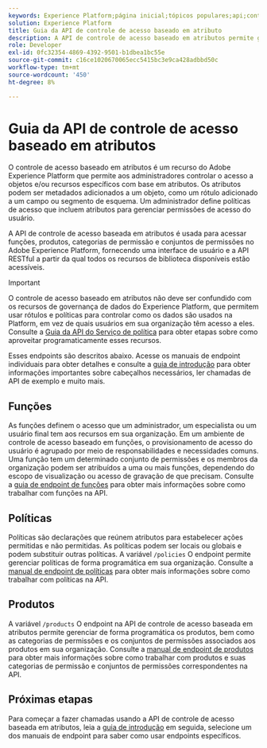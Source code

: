 ```yaml
---
keywords: Experience Platform;página inicial;tópicos populares;api;controle de acesso baseado em atributos;Controle de acesso baseado em atributos
solution: Experience Platform
title: Guia da API de controle de acesso baseado em atributo
description: A API de controle de acesso baseado em atributos permite gerenciar programaticamente funções e políticas de acesso no Adobe Experience Platform. Siga este manual para saber como executar operações importantes usando a API.
role: Developer
exl-id: 0fc32354-4869-4392-9501-b1dbea1bc55e
source-git-commit: c16ce1020670065ecc5415bc3e9ca428adbbd50c
workflow-type: tm+mt
source-wordcount: '450'
ht-degree: 8%

---
```


# Guia da API de controle de acesso baseado em atributos

O controle de acesso baseado em atributos é um recurso do Adobe Experience Platform que permite aos administradores controlar o acesso a objetos e/ou recursos específicos com base em atributos. Os atributos podem ser metadados adicionados a um objeto, como um rótulo adicionado a um campo ou segmento de esquema. Um administrador define políticas de acesso que incluem atributos para gerenciar permissões de acesso do usuário.

A API de controle de acesso baseada em atributos é usada para acessar funções, produtos, categorias de permissão e conjuntos de permissões no Adobe Experience Platform, fornecendo uma interface de usuário e a API RESTful a partir da qual todos os recursos de biblioteca disponíveis estão acessíveis.

>[!IMPORTANT]
>
>O controle de acesso baseado em atributos não deve ser confundido com os recursos de governança de dados do Experience Platform, que permitem usar rótulos e políticas para controlar como os dados são usados na Platform, em vez de quais usuários em sua organização têm acesso a eles. Consulte a [Guia da API do Serviço de política](../../../data-governance/api/overview.md) para obter etapas sobre como aproveitar programaticamente esses recursos.

Esses endpoints são descritos abaixo. Acesse os manuais de endpoint individuais para obter detalhes e consulte a [guia de introdução](./getting-started.md) para obter informações importantes sobre cabeçalhos necessários, ler chamadas de API de exemplo e muito mais.

## Funções

As funções definem o acesso que um administrador, um especialista ou um usuário final tem aos recursos em sua organização. Em um ambiente de controle de acesso baseado em funções, o provisionamento de acesso do usuário é agrupado por meio de responsabilidades e necessidades comuns. Uma função tem um determinado conjunto de permissões e os membros da organização podem ser atribuídos a uma ou mais funções, dependendo do escopo de visualização ou acesso de gravação de que precisam. Consulte a [guia de endpoint de funções](./roles.md) para obter mais informações sobre como trabalhar com funções na API.

## Políticas

Políticas são declarações que reúnem atributos para estabelecer ações permitidas e não permitidas. As políticas podem ser locais ou globais e podem substituir outras políticas. A variável `/policies` O endpoint permite gerenciar políticas de forma programática em sua organização. Consulte a [manual de endpoint de políticas](./policies.md) para obter mais informações sobre como trabalhar com políticas na API.

## Produtos

A variável `/products` O endpoint na API de controle de acesso baseada em atributos permite gerenciar de forma programática os produtos, bem como as categorias de permissões e os conjuntos de permissões associados aos produtos em sua organização. Consulte a [manual de endpoint de produtos](./products.md) para obter mais informações sobre como trabalhar com produtos e suas categorias de permissão e conjuntos de permissões correspondentes na API.

## Próximas etapas

Para começar a fazer chamadas usando a API de controle de acesso baseada em atributos, leia a [guia de introdução](./getting-started.md) em seguida, selecione um dos manuais de endpoint para saber como usar endpoints específicos.

